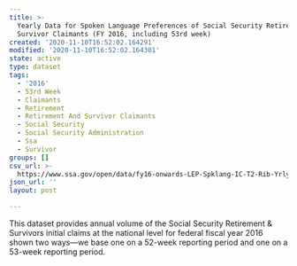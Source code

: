 ```yaml
---
title: >-
  Yearly Data for Spoken Language Preferences of Social Security Retirement and
  Survivor Claimants (FY 2016, including 53rd week)
created: '2020-11-10T16:52:02.164291'
modified: '2020-11-10T16:52:02.164301'
state: active
type: dataset
tags:
  - '2016'
  - 53rd Week
  - Claimants
  - Retirement
  - Retirement And Survivor Claimants
  - Social Security
  - Social Security Administration
  - Ssa
  - Survivor
groups: []
csv_url: >-
  https://www.ssa.gov/open/data/fy16-onwards-LEP-Spklang-IC-T2-Rib-Yrly-53rdweek.csv
json_url: ''
layout: post

---
```

This dataset provides annual volume of the Social Security Retirement & Survivors initial claims at the national level for federal fiscal year 2016 shown two ways—we base one on a 52-week reporting period and one on a 53-week reporting period.
